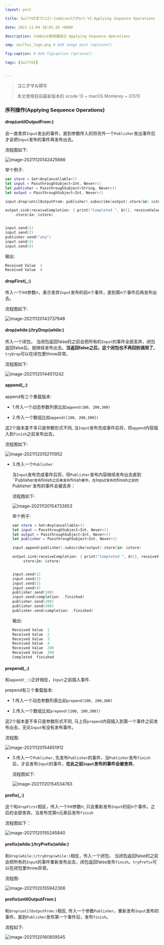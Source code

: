 ```yaml
---
layout: post

title: SwiftUI学习(12)-Combine入门Part VI-Applying Sequence Operations

date: 2021-11-04 10:01:20 +0800

description: Combine使用基础之-Applying Sequence Operations

img: swiftui_logo.png # Add image post (optional)

fig-caption: # Add figcaption (optional)

tags: [SwiftUI]


---
```


> **コニクマル**撰写
>
> 本文使用目前最新版本的 xcode 13 + macOS Monterey + iOS15

### 序列操作(Applying Sequence Operations)

#### drop(untilOutputFrom:)

会一直舍弃`Input`发出的事件，直到参数传入的将另外一个`Publisher`发出事件后才会把`Input`发布的事件再发布出去。

流程图如下:

![image-20211120142425666](/assets/img/image-20211120141751768.png)

举个例子:

```swift
var store = Set<AnyCancellable>()
let input = PassthroughSubject<Int, Never>()
let publisher = PassthroughSubject<String, Never>()
let output = PassthroughSubject<Int, Never>()

input.drop(untilOutputFrom: publisher).subscribe(output).store(in: &store)

output.sink(receiveCompletion: { print("Completed ", $0)}, receiveValue: { print("Received Value ", $0)})
    .store(in: &store)


input.send(1)
input.send(2)
publisher.send("any")
input.send(3)
input.send(4)
```

输出:

```swift
Received Value  3
Received Value  4
```

#### dropFirst(_:)

传入一个Int参数n，表示舍弃`Input`发布的前n个事件，直到第n个事件后再发布出去。

流程图如下:

![image-20211120143737948](/assets/img/image-20211120143737948.png)

#### drop(while:)/tryDrop(while:)

传入一个闭包， 当闭包返回false的之前会把所有的`Input`的事件全部丢弃，闭包返回false后，就继续发布出去。**当返回false之后，这个闭包也不再回别调用了**。`tryDrop`可以在闭包里throw异常。

流程图如下:

![image-20211120144511242](/assets/img/image-20211120144511242.png)

#### append(_:)

append有三个重载版本:

- 1.传入一个动态参数列表比如`append(100, 200,300)`

- 2.传入一个数组比如`append([100, 200,300])`

这2个版本差不多只是参数形式不同, 当`Input`发布完成事件后将，将`append`内容插入到`finish`之前发布出去。

流程图如下:

![image-20211120152111952](/assets/img/image-20211120151538587.png)

- 3.传入一个`Publisher`

  当`Input`发布完成事件后将，将`Publisher`发布内容继续发布出去直到``Publisher` 发布 `finish`之后再发布`finish`事件。在`Input`发布的`finish`之前的`Publisher`发布的事件会被丢弃：

  流程图如下:

  ![image-20211120154733853](/assets/img/image-20211120152848440.png)

  举个例子:

  ```swift
  var store = Set<AnyCancellable>()
  let input = PassthroughSubject<Int, Never>()
  let output = PassthroughSubject<Int, Never>()
  let publisher = PassthroughSubject<Int, Never>()
  
  input.append(publisher).subscribe(output).store(in: &store)
  
  output.sink(receiveCompletion: { print("Completed ", $0)}, receiveValue: { print("Received Value ", $0)})
      .store(in: &store)
  
  
  input.send(1)
  input.send(2)
  input.send(3)
  input.send(4)
  publisher.send(100)
  input.send(completion: .finished)
  publisher.send(200)
  publisher.send(300)
  publisher.send(completion: .finished)
  ```

  输出:

  ```swift
  Received Value  1
  Received Value  2
  Received Value  3
  Received Value  4
  Received Value  200
  Received Value  300
  Completed  finished
  ```

  

#### prepend(_:)

和`append(_:)`正好相反，`Input`之前插入事件.

prepend有三个重载版本:

- 1.传入一个动态参数列表比如`prepend(100, 200,300)`

- 2.传入一个数组比如`prepend([100, 200,300])`

这2个版本差不多只是参数形式不同, 马上将`prepend`内容插入到第一个事件之前发布出去，无论`Input`有没有发布事件。

流程图:

![image-20211120154651912](/assets/img/image-20211120154244578.png)

- 3.传入一个`Publisher`, 先发布`Publisher`的事件，当`Publisher`发布`finish`后，才会发布`Input`的事件，**在此之前`Input`发布的事件会被舍弃**。

  流程图如下:

  ![image-20211120154534763](/assets/img/image-20211120154534763.png)

#### prefix(_:)

这个和`dropFirst`相反，传入一个Int参数n, 只会重新发布`Input`的前n个事件。之后的全部舍弃。当发布完第n元素后发布`finish`

流程图如下：

![image-20211120155245840](/assets/img/image-20211120155245840.png)

#### prefix(while:)/tryPrefix(while:)

和`drop(while:)/tryDrop(while:)`相反，传入一个闭包， 当闭包返回false的之前会把所有的`Input`的事件重新发布出去，闭包返回false发布`finish`。`tryPrefix`可以在闭包里throw异常。

流程图:

![image-20211120155942306](/assets/img/image-20211120155942306.png)

#### prefix(untilOutputFrom:)

和`drop(untilOutputFrom:)`相反, 传入一个参数`Publisher`，重新发布`Input`发布的事件，直到`Publisher`发布第一个事件后，发布`finish`。

流程如下:

![image-20211120160659545](/assets/img/image-20211120160659545.png)
